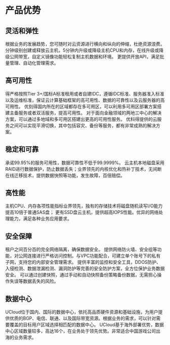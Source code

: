 

# 产品优势

## 灵活和弹性

根据业务的发展趋势，您可随时对云资源进行横向和纵向的伸缩，杜绝资源浪费。
分钟级别创建或释放云主机，5分钟内升级或降级主机CPU和内存，在线升级或降级公网带宽，自定义镜像功能轻松复制主机数据和环境。
更提供开放API，满足批量管理、自动化管理需求。

## 高可用性

得严格按照Tier 3+/国标A标准租用或者自建IDC，遵循IDC标准、服务器准入标准以及运维标准，保证云计算基础框架的高可用性、数据的可靠性以及云服务器的高可用性。
优刻得国内所在的区域都存在多可用区，可以利用多可用区部署方案搭建主备服务或者双活服务，提高可用性。
对于面向金融领域的两地三中心的解决方案，可以通过多地域和多可用区搭建出更高的可用性服务。
优科得提供的云服务之间可以实现平滑切换，其中包括容灾、备份等服务，都有非常成熟的解决方案。


## 稳定和可靠

承诺99.95%的服务可用性，数据可靠性不低于99.9999%。
云主机本地磁盘采用RAID进行数据保护，防止数据丢失；业界领先的内核优化和热补丁技术，无间断在线迁移技术，提供数据快照等功能，发生故障，百倍赔偿。

## 高性能

主机CPU、内存各项性能指标业界领先，独有的存储技术将磁盘随机读写I/O能力提高10倍于普通SAS盘；
更有SSD盘云主机，提供超高IOPS性能。优异的网络处理能力，满足各种业务应用要求。

## 安全保障

租户之间百分百的完全网络隔离，确保数据安全。
提供网络防火墙、安全组等功能，对公网连接进行严格访问控制。与VPC功能配合，可建立单个账号下的私有子网，支持您的内部安全管理需求。
提供丰富的监控和安全工具，DDOS防护、入侵检测、数据泄漏检测、漏洞防护等完善的安全防护方案，全方位保护业务数据安全。
可以通过创建快照，通过手动和自动快照备份策略备份数据，无需担心操作失误等数据丢失的风险。

## 数据中心

UCloud位于国内、国际的数据中心，依托高品质硬件资源和基础设施，为用户提供优质的BGP、电信、联通、以及国际带宽资源。根据业务的需求，可以针对需要覆盖的目标用户区域选择相匹配的数据中心。
UCloud基于海外部署优势，数据中心区域数量较多，高达16个，在业务处于领先优势。非常适合中国游戏公司出海的业务需求。

